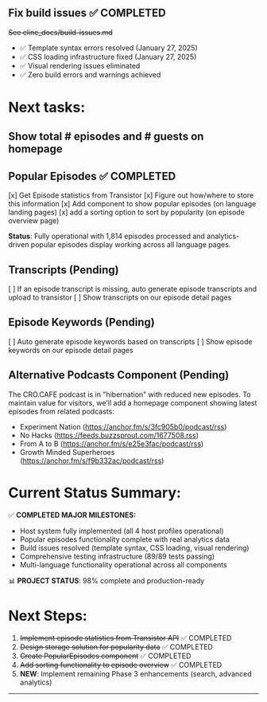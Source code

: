 ## Fix build issues ✅ COMPLETED

~~See cline_docs/build-issues.md~~

- ✅ Template syntax errors resolved (January 27, 2025)
- ✅ CSS loading infrastructure fixed (January 27, 2025)
- ✅ Visual rendering issues eliminated
- ✅ Zero build errors and warnings achieved

# Next tasks:

## Show total # episodes and # guests on homepage

## Popular Episodes ✅ COMPLETED

[x] Get Episode statistics from Transistor
[x] Figure out how/where to store this information
[x] Add component to show popular episodes (on language landing pages)
[x] add a sorting option to sort by popularity (on episode overview page)

**Status**: Fully operational with 1,814 episodes processed and analytics-driven popular episodes display working across all language pages.

## Transcripts (Pending)

[ ] If an episode transcript is missing, auto generate episode transcripts and upload to transistor
[ ] Show transcripts on our episode detail pages

## Episode Keywords (Pending)

[ ] Auto generate episode keywords based on transcripts
[ ] Show episode keywords on our episode detail pages

## Alternative Podcasts Component (Pending)

The CRO.CAFE podcast is in "hibernation" with reduced new episodes. To maintain value for visitors, we'll add a homepage component showing latest episodes from related podcasts:

- Experiment Nation (https://anchor.fm/s/3fc905b0/podcast/rss)
- No Hacks (https://feeds.buzzsprout.com/1677508.rss)
- From A to B (https://anchor.fm/s/e25e3fac/podcast/rss)
- Growth Minded Superheroes (https://anchor.fm/s/f9b332ac/podcast/rss)

# Current Status Summary:

✅ **COMPLETED MAJOR MILESTONES:**

- Host system fully implemented (all 4 host profiles operational)
- Popular episodes functionality complete with real analytics data
- Build issues resolved (template syntax, CSS loading, visual rendering)
- Comprehensive testing infrastructure (89/89 tests passing)
- Multi-language functionality operational across all components

📊 **PROJECT STATUS**: 98% complete and production-ready

# Next Steps:

1. ~~Implement episode statistics from Transistor API~~ ✅ COMPLETED
2. ~~Design storage solution for popularity data~~ ✅ COMPLETED
3. ~~Create PopularEpisodes component~~ ✅ COMPLETED
4. ~~Add sorting functionality to episode overview~~ ✅ COMPLETED
5. **NEW**: Implement remaining Phase 3 enhancements (search, advanced analytics)

---

